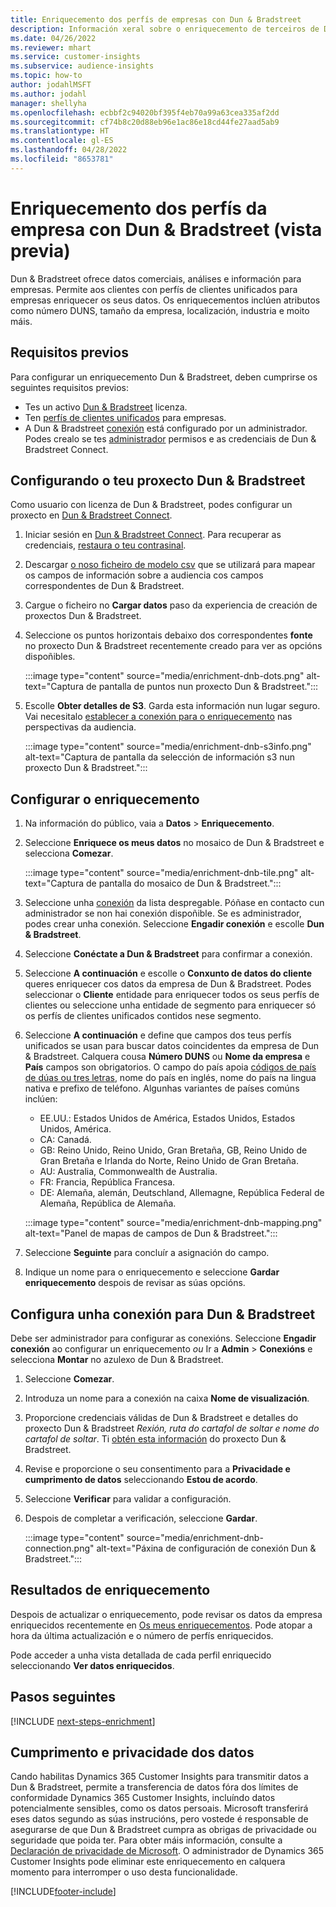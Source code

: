 ```yaml
---
title: Enriquecemento dos perfís de empresas con Dun & Bradstreet
description: Información xeral sobre o enriquecemento de terceiros de Dun & Bradstreet.
ms.date: 04/26/2022
ms.reviewer: mhart
ms.service: customer-insights
ms.subservice: audience-insights
ms.topic: how-to
author: jodahlMSFT
ms.author: jodahl
manager: shellyha
ms.openlocfilehash: ecbbf2c94020bf395f4eb70a99a63cea335af2dd
ms.sourcegitcommit: cf74b8c20d88eb96e1ac86e18cd44fe27aad5ab9
ms.translationtype: HT
ms.contentlocale: gl-ES
ms.lasthandoff: 04/28/2022
ms.locfileid: "8653781"
---
```

# <a name="enrichment-of-company-profiles-with-dun--bradstreet-preview"></a>Enriquecemento dos perfís da empresa con Dun & Bradstreet (vista previa)

Dun & Bradstreet ofrece datos comerciais, análises e información para empresas. Permite aos clientes con perfís de clientes unificados para empresas enriquecer os seus datos. Os enriquecementos inclúen atributos como número DUNS, tamaño da empresa, localización, industria e moito máis.

## <a name="prerequisites"></a>Requisitos previos

Para configurar un enriquecemento Dun & Bradstreet, deben cumprirse os seguintes requisitos previos:

- Tes un activo [Dun & Bradstreet](https://www.dnb.com/marketing/media/give-your-data-a-boost.html?source=microsoft_audience_insights) licenza.
- Ten [perfís de clientes unificados](customer-profiles.md) para empresas.
- A Dun & Bradstreet [conexión](connections.md) está configurado por un administrador. Podes crealo se tes [administrador](permissions.md#admin) permisos e as credenciais de Dun & Bradstreet Connect. 

## <a name="setting-up-your-dun--bradstreet-project"></a>Configurando o teu proxecto Dun & Bradstreet

Como usuario con licenza de Dun & Bradstreet, podes configurar un proxecto en [Dun & Bradstreet Connect](https://connect.dnb.com?lead_source=microsoft_audienceinsights). 


1. Iniciar sesión en [Dun & Bradstreet Connect](https://connect.dnb.com?lead_source=microsoft_audienceinsights). Para recuperar as credenciais, [restaura o teu contrasinal](https://sso.dnb.com/signin/forgot-password?lead_source=microsoft_audienceinsights).

1. Descargar [o noso ficheiro de modelo csv](https://c360devenrichment.blob.core.windows.net/mapping/DnBCIdatamapping.csv) que se utilizará para mapear os campos de información sobre a audiencia cos campos correspondentes de Dun & Bradstreet. 

1. Cargue o ficheiro no **Cargar datos** paso da experiencia de creación de proxectos Dun & Bradstreet. 

1. Seleccione os puntos horizontais debaixo dos correspondentes **fonte** no proxecto Dun & Bradstreet recentemente creado para ver as opcións dispoñibles.

   :::image type="content" source="media/enrichment-dnb-dots.png" alt-text="Captura de pantalla de puntos nun proxecto Dun & Bradstreet.":::

1. Escolle **Obter detalles de S3**. Garda esta información nun lugar seguro. Vai necesitalo [establecer a conexión para o enriquecemento](#configure-a-connection-for-dun--bradstreet) nas perspectivas da audiencia. 

   :::image type="content" source="media/enrichment-dnb-s3info.png" alt-text="Captura de pantalla da selección de información s3 nun proxecto Dun & Bradstreet.":::



## <a name="configure-the-enrichment"></a>Configurar o enriquecemento

1. Na información do público, vaia a **Datos** > **Enriquecemento**.

1. Seleccione **Enriquece os meus datos** no mosaico de Dun & Bradstreet e selecciona **Comezar**.

   :::image type="content" source="media/enrichment-dnb-tile.png" alt-text="Captura de pantalla do mosaico de Dun & Bradstreet.":::

1. Seleccione unha [conexión](connections.md) da lista despregable. Póñase en contacto cun administrador se non hai conexión dispoñible. Se es administrador, podes crear unha conexión. Seleccione **Engadir conexión** e escolle **Dun & Bradstreet**. 

1. Seleccione **Conéctate a Dun & Bradstreet** para confirmar a conexión.

1. Seleccione **A continuación** e escolle o **Conxunto de datos do cliente** queres enriquecer cos datos da empresa de Dun & Bradstreet. Podes seleccionar o **Cliente** entidade para enriquecer todos os seus perfís de clientes ou seleccione unha entidade de segmento para enriquecer só os perfís de clientes unificados contidos nese segmento.

1. Seleccione **A continuación** e define que campos dos teus perfís unificados se usan para buscar datos coincidentes da empresa de Dun & Bradstreet. Calquera cousa **Número DUNS** ou **Nome da empresa** e **País** campos son obrigatorios. O campo do país apoia [códigos de país de dúas ou tres letras](https://www.iso.org/iso-3166-country-codes.html), nome do país en inglés, nome do país na lingua nativa e prefixo de teléfono. Algunhas variantes de países comúns inclúen:

   * EE.UU.: Estados Unidos de América, Estados Unidos, Estados Unidos, América.
   * CA: Canadá.
   * GB: Reino Unido, Reino Unido, Gran Bretaña, GB, Reino Unido de Gran Bretaña e Irlanda do Norte, Reino Unido de Gran Bretaña.
   * AU: Australia, Commonwealth de Australia.
   * FR: Francia, República Francesa.
   * DE: Alemaña, alemán, Deutschland, Allemagne, República Federal de Alemaña, República de Alemaña.

   :::image type="content" source="media/enrichment-dnb-mapping.png" alt-text="Panel de mapas de campos de Dun & Bradstreet.":::

1. Seleccione **Seguinte** para concluír a asignación do campo.

1. Indique un nome para o enriquecemento e seleccione **Gardar enriquecemento** despois de revisar as súas opcións.


## <a name="configure-a-connection-for-dun--bradstreet"></a>Configura unha conexión para Dun & Bradstreet 

Debe ser administrador para configurar as conexións. Seleccione **Engadir conexión** ao configurar un enriquecemento *ou* Ir a **Admin** > **Conexións** e selecciona **Montar** no azulexo de Dun & Bradstreet.

1. Seleccione **Comezar**. 

1. Introduza un nome para a conexión na caixa **Nome de visualización**.

1. Proporcione credenciais válidas de Dun & Bradstreet e detalles do proxecto Dun & Bradstreet *Rexión, ruta do cartafol de soltar e nome do cartafol de soltar*. Ti [obtén esta información](#setting-up-your-dun--bradstreet-project) do proxecto Dun & Bradstreet.

1. Revise e proporcione o seu consentimento para a **Privacidade e cumprimento de datos** seleccionando **Estou de acordo**.

1. Seleccione **Verificar** para validar a configuración.

1. Despois de completar a verificación, seleccione **Gardar**.
   
   :::image type="content" source="media/enrichment-dnb-connection.png" alt-text="Páxina de configuración de conexión Dun & Bradstreet.":::

## <a name="enrichment-results"></a>Resultados de enriquecemento

Despois de actualizar o enriquecemento, pode revisar os datos da empresa enriquecidos recentemente en [Os meus enriquecementos](enrichment-hub.md). Pode atopar a hora da última actualización e o número de perfís enriquecidos.

Pode acceder a unha vista detallada de cada perfil enriquecido seleccionando **Ver datos enriquecidos**.

## <a name="next-steps"></a>Pasos seguintes

[!INCLUDE [next-steps-enrichment](includes/next-steps-enrichment.md)]

## <a name="data-privacy-and-compliance"></a>Cumprimento e privacidade dos datos

Cando habilitas Dynamics 365 Customer Insights para transmitir datos a Dun & Bradstreet, permite a transferencia de datos fóra dos límites de conformidade Dynamics 365 Customer Insights, incluíndo datos potencialmente sensibles, como os datos persoais. Microsoft transferirá eses datos segundo as súas instrucións, pero vostede é responsable de asegurarse de que Dun & Bradstreet cumpra as obrigas de privacidade ou seguridade que poida ter. Para obter máis información, consulte a [Declaración de privacidade de Microsoft](https://go.microsoft.com/fwlink/?linkid=396732).
O administrador de Dynamics 365 Customer Insights pode eliminar este enriquecemento en calquera momento para interromper o uso desta funcionalidade.


[!INCLUDE[footer-include](includes/footer-banner.md)]
